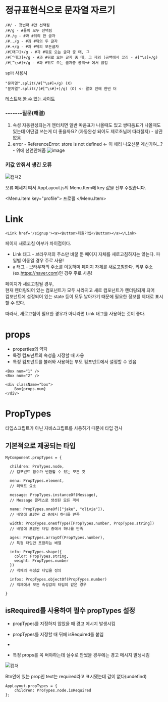# 정규표현식으로 문자열 자르기

```
/#/ - 첫번째 #만 선택됨
/#/g - #들이 모두 선택됨
/#./g - #과 #뒤의 한 글자
/#../g - #과 #뒤의 두 글자
/#.+/g - #과 #뒤의 모든글자
/#[태그]+/g - #과 #뒤로 오는 글자 중 태, 그
/#[^태그]+/g - #과 #뒤로 오는 글자 중 태, 그 제외 (공백에서 끊김 - #[^\s]+/g)
/#[^\s#]+/g - #과 #뒤로 오는 글자중 공백+# 에서 끊김
```

split 사용시

```
"문자열".split(/#[^\s#]+/g) (X)
"문자열".split(/(#[^\s#]+)/g) (O) <- 괄호 안에 한번 더
```

<a href="https://regexr.com/" target="_blank">테스트해 볼 수 있는 사이트</a>

### -------질문(해결)

1. 속성 자동완성되는거 엔터치면 일반 따옴표가 나올때도 있고 쌍따옴표가 나올때도 있는데 어떤걸 쓰는게 더 좋을까요? (자동완성 되어도 제로초님꺼 따라칠지) - 상관없음
2. error - ReferenceError: store is not defined <- 이 에러 나오신분 계신가여...? - 위에 선언안해줌
![image](https://user-images.githubusercontent.com/74534083/150827691-16798148-b421-41e9-b398-5db601dc0afc.png)



### 키값 안줘서 생긴 오류

![캡쳐2](https://user-images.githubusercontent.com/74534083/150826271-3225ad00-0bc8-4694-a085-3ea6d0616a05.png)

오류 메세지 떠서 AppLayout.js의 Menu.Item에 key 값을 전부 주었습니다.

<Menu.Item key="profile">
    <Link href="/profile"><a>프로필</a></Link>
</Menu.Item>


# Link

```
<Link href='/signup'><a><Button>회원가입</Button></a></Link>
```

페이지 새로고침 여부가 차이점이다.

- Link 태그 - 브라우저의 주소만 바꿀 뿐 페이지 자체를 새로고침하지는 않는다. 파일별 이동일 경우 주로 사용!
- a 태그 - 브라우저의 주소를 이동하며 페이지 자체를 새로고침한다. 외부 주소(ex.https://naver.com)인 경우 주로 사용!

페이지가 새로고침될 경우,<br/>
현재 렌더링되어 있는 컴포넌트가 모두 사라지고 새로 컴포넌트가 렌더링되게 되어<br/>
컴포넌트에 설정되어 있는 state 등이 모두 날아가기 때문에 필요한 정보를 제대로 표시할 수 없다.

따라서, 새로고침이 필요한 경우가 아니라면 Link 태그를 사용하는 것이 좋다.

# props

- properties의 약자
- 특정 컴포넌트의 속성을 지정할 때 사용
- 특정 컴포넌트를 불러와 사용하는 부모 컴포넌트에서 설정할 수 있음

```
<Box num="1" />
<Box num="2" />
```

```
<div className="box">
    Box{props.num}
</div>
```

# PropTypes

타입스크립트가 아닌 자바스크립트를 사용하기 때문에 타입 검사

## 기본적으로 제공되는 타입

```
MyComponent.propTypes = {

  children: ProTypes.node,
  // 컴포넌트 함수가 반환할 수 있는 모든 것

  menu: PropTypes.element,
  // 리액트 요소
  
  message: PropTypes.instanceOf(Message),
  // Message 클래스로 생성된 모든 객체
  
  name: PropTypes.oneOf(["jake", "olivia"]),
  // 배열에 포함된 값 중에서 하나를 만족

  width: PropTypes.oneOfType([PropTypes.number, PropTypes.string])
  // 배열에 포함된 타입 중에서 하나를 만족

  ages: PropTypes.arrayOf(PropTypes.number),
  // 특정 타입만 포함하는 배열

  info: PropTypes.shape({
    color: PropTypes.string,
    weight: PropTypes.number
  })
  // 객체의 속성값 타입을 정의

  infos: PropTypes.objectOf(PropTypes.number)
  // 객체에서 모든 속성값의 타입이 같은 경우

}
```

## isRequired를 사용하여 필수 propTypes 설정

- propTypes를 지정하지 않았을 때 경고 메시지 발생시킴

- propTypes를 지정할 때 뒤에 isRequired를 붙임
- 
- 특정 props를 꼭 써야하는데 실수로 안썼을 경우에는 경고 메시지 발생시킴

![캡쳐](https://user-images.githubusercontent.com/74534083/150825662-1be81fe4-f09c-41c7-b48b-c8b712108ce3.png)

Btn안에 있는 prop인 text는 required라고 표시됐는데 값이 없다(undefind)

```
AppLayout.propTypes = {
    children: ProTypes.node.isRequired
};
```
